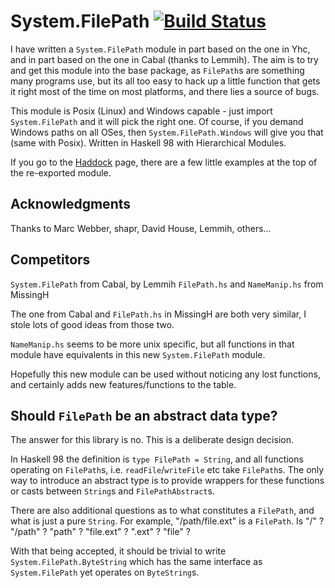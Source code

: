 System.FilePath  [![Build Status](https://travis-ci.org/ghc/packages-filepath.png?branch=master)](https://travis-ci.org/ghc/packages-filepath)
===============

I have written a `System.FilePath` module in part based on the one in
Yhc, and in part based on the one in Cabal (thanks to Lemmih). The aim
is to try and get this module into the base package, as `FilePath`s
are something many programs use, but its all too easy to hack up a
little function that gets it right most of the time on most platforms,
and there lies a source of bugs.

This module is Posix (Linux) and Windows capable - just import
`System.FilePath` and it will pick the right one. Of course, if you
demand Windows paths on all OSes, then `System.FilePath.Windows` will
give you that (same with Posix). Written in Haskell 98 with
Hierarchical Modules.

If you go to the 
[Haddock](http://hackage.haskell.org/package/filepath/docs/System-FilePath.html)
page, there are a few little examples at the top of the re-exported module.


Acknowledgments
---------------

Thanks to Marc Webber, shapr, David House, Lemmih, others...


Competitors
-----------

`System.FilePath` from Cabal, by Lemmih `FilePath.hs` and
`NameManip.hs` from MissingH

The one from Cabal and `FilePath.hs` in MissingH are both very
similar, I stole lots of good ideas from those two.

`NameManip.hs` seems to be more unix specific, but all functions in
that module have equivalents in this new `System.FilePath` module.

Hopefully this new module can be used without noticing any lost
functions, and certainly adds new features/functions to the table.


Should `FilePath` be an abstract data type?
-------------------------------------------

The answer for this library is no. This is a deliberate design decision.

In Haskell 98 the definition is `type FilePath = String`, and all
functions operating on `FilePath`s, i.e. `readFile`/`writeFile` etc
take `FilePath`s. The only way to introduce an abstract type is to
provide wrappers for these functions or casts between `String`s and
`FilePathAbstract`s.

There are also additional questions as to what constitutes a
`FilePath`, and what is just a pure `String`. For example,
"/path/file.ext" is a `FilePath`. Is "/" ? "/path" ? "path" ?
"file.ext" ? ".ext" ? "file" ?

With that being accepted, it should be trivial to write
`System.FilePath.ByteString` which has the same interface as
`System.FilePath` yet operates on `ByteString`s.

